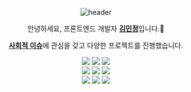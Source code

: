 <div align="center">
  
![header](https://capsule-render.vercel.app/api?type=waving&color=b3e5fc&height=300&section=header&text=Minjeong%20Kim&fontColor=ffffff&fontSize=90&fontAlignY=30&desc=To%20be%20Frontend%20developer%20using%20React&descAlignY=60)
  
<p align="center">
안녕하세요, 프론트엔드 개발자 <ins><b>김민정</b></ins>입니다.🙌</p>

<p align="center">
<ins><b>사회적 이슈</b></ins>에 관심을 갖고 다양한 프로젝트를 진행했습니다.</p>


<p align="center">
<img src="https://img.shields.io/badge/javascript-F7DF1E?style=for-the-badge&logo=javascript&logoColor=white">
<img src="https://img.shields.io/badge/typescript-3178C6?style=for-the-badge&logo=typescript&logoColor=white">
<img src="https://img.shields.io/badge/react-61DAFB?style=for-the-badge&logo=react&logoColor=white">
</br>
<img src ="https://img.shields.io/badge/Android-3DDC84.svg?&style=for-the-badge&logo=Android&logoColor=white"/>
<img src ="https://img.shields.io/badge/Kotlin-7F52FF.svg?&style=for-the-badge&logo=Kotlin&logoColor=white"/>
<img src ="https://img.shields.io/badge/java-%23ED8B00.svg?style=for-the-badge&logo=Java&logoColor=white"/>
</br>
<img src ="https://img.shields.io/badge/git-%23F05033.svg?style=for-the-badge&logo=git&logoColor=white"/>
<img src ="https://img.shields.io/badge/github-%23121011.svg?style=for-the-badge&logo=github&logoColor=white"/>
<img src ="https://img.shields.io/badge/gitlab-%23181717.svg?style=for-the-badge&logo=gitlab&logoColor=white"/>
</br>

<!-- <a href=https://hits.seeyoufarm.com><img src="https://hits.seeyoufarm.com/api/count/incr/badge.svg?url=https%3A%2F%2Fgithub.com%2Fhyunjung-choi&count_bg=%23E3A6AE&title_bg=%23555555&icon=&icon_color=%23E7E7E7&title=hits&edge_flat=false"></a> -->
</p>  
  
</div>

<!--
**Tenykim1109/Tenykim1109** is a ✨ _special_ ✨ repository because its `README.md` (this file) appears on your GitHub profile.

Here are some ideas to get you started:

- 🔭 I’m currently working on ...
- 🌱 I’m currently learning ...
- 👯 I’m looking to collaborate on ...
- 🤔 I’m looking for help with ...
- 💬 Ask me about ...
- 📫 How to reach me: ...
- 😄 Pronouns: ...
- ⚡ Fun fact: ...
-->


